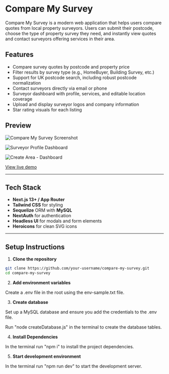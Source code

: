 # Compare My Survey

Compare My Survey is a modern web application that helps users compare quotes from local property surveyors. Users can submit their postcode, choose the type of property survey they need, and instantly view quotes and contact surveyors offering services in their area.

## Features

- Compare survey quotes by postcode and property price
- Filter results by survey type (e.g., HomeBuyer, Building Survey, etc.)
- Support for UK postcode search, including robust postcode normalization
- Contact surveyors directly via email or phone
- Surveyor dashboard with profile, services, and editable location coverage
- Upload and display surveyor logos and company information
- Star rating visuals for each listing

## Preview

![Compare My Survey Screenshot](https://compare-my-survey-aa825.ondigitalocean.app/compare-screenshot.jpg)

![Surveyor Profile Dashboard](https://compare-my-survey-aa825.ondigitalocean.app/screenshot-profile.jpg)

![Create Area - Dashboard](https://compare-my-survey-aa825.ondigitalocean.app/screenshot-areas.jpg)

<a href="https://compare-my-survey-aa825.ondigitalocean.app/" target="_blank">
  View live demo
</a>


---

## Tech Stack

- **Next.js 13+ / App Router**
- **Tailwind CSS** for styling
- **Sequelize** ORM with **MySQL**
- **NextAuth** for authentication
- **Headless UI** for modals and form elements
- **Heroicons** for clean SVG icons

---

## Setup Instructions

1. **Clone the repository**

```bash
git clone https://github.com/your-username/compare-my-survey.git
cd compare-my-survey
```

2. **Add environment variables**

Create a .env file in the root using the env-sample.txt file.

3. **Create database**

Set up a MySQL database and ensure you add the credentials to the .env file.

Run "node createDatabase.js" in the terminal to create the database tables.

4. **Install Dependencies**

In the terminal run "npm i" to install the project dependencies.

5. **Start development environment**

In the terminal run "npm run dev" to start the development server.





